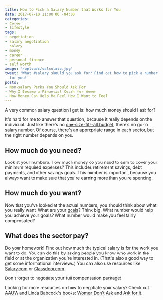 ```yaml
---
title: How to Pick a Salary Number that Works for You
date: 2017-07-10 11:00:00 -04:00
categories:
- Career
- lifestyle
tags:
- negotiation
- salary negotiation
- salary
- money
- career
- personal finance
- self worth
image: "/uploads/calculate.jpg"
tweet: 'What #salary should you ask for? Find out how to pick a number that works
  for you!'
posts:
- Non-salary Perks You Should Ask For
- Why I Became a Financial Coach for Women
- How Money Can Help Me Feel How I Want to Feel
---
```


A very common salary question I get is: how much money should I ask for?

It's hard for me to answer that question, because it really depends on the individual. Just like there's no [one-size-fits-all budget](https://www.maggiegermano.com/blog/how-to-create-a-budget-that-works-for-you/), there's no go-to salary number. Of course, there's an appropriate range in each sector, but the right number depends on you.

## How much do you need?

Look at your numbers. How much money do you need to earn to cover your minimum required expenses? This includes retirement savings, debt payments, and other savings goals. This number is important, because you always want to make sure that you're earning more than you're spending. 

## How much do you want?

Now that you've looked at the actual numbers, you should think about what you really want. What are your [goals](https://www.maggiegermano.com/blog/3-easy-financial-goals-for-2017/)? Think big. What number would help you achieve your goals? What number would make you feel fairly compensated? 

## What does the sector pay?

Do your homework! Find out how much the typical salary is for the work you want to do. You can do this by asking people you know who work in the field or at the organization you're interested in. (That's also a good way to get some informational interviews.) You can also use resources like [Salary.com](www.salary.com) or [Glassdoor.com](glassdoor.com). 

Don't forget to negotiate your full compensation package! 

Looking for more resources on how to negotiate your salary? Check out [AAUW](https://salary.aauw.org/) and Linda Babcock's books: [Women Don’t Ask](https://www.amazon.com/Women-Dont-Ask-Negotiation-Strategies/dp/0553383876) and [Ask for it](https://www.amazon.com/Ask-Women-Power-Negotiation-Really/dp/0553384554/ref=pd_lpo_sbs_14_t_0/133-1617862-7126846?_encoding=UTF8&psc=1&refRID=GMZ6ZW21CXQBCV1HR8SN). 